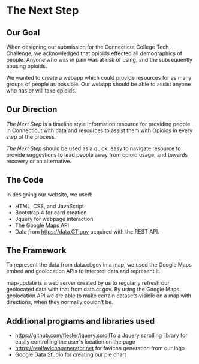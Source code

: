 # The Next Step
## Our Goal
When designing our submission for the Connecticut College Tech Challenge, we acknowledged that opioids effected all demographics of people. Anyone who was in pain was at risk of using, and the subsequently abusing opioids.

We wanted to create a webapp which could provide resources for as many groups of people as possible. Our webapp should be able to assist anyone who has or will take opioids.

## Our Direction
_The Next Step_ is a timeline style information resource for providing people in Connecticut with data and resources to assist them with Opioids in every step of the process. 

_The Next Step_ should be used as a quick, easy to navigate resource to provide suggestions to lead people away from opioid usage, and towards recovery or an alternative.


## The Code
In designing our website, we used:
* HTML, CSS, and JavaScript
* Bootstrap 4 for card creation
* Jquery for webpage interaction
* The Google Maps API
* Data from https://data.CT.gov acquired with the REST API.

## The Framework
To represent the data from data.ct.gov in a map, we used the Google Maps embed and geolocation APIs to interpret data and represent it.

map-update is a web server created by us to regularly refresh our geolocated data with that from data.ct.gov. By using the Google Maps geolocation API we are able to make certain datasets visible on a map with directions, when they normally couldn't be.

## Additional programs and libraries used
* https://github.com/flesler/jquery.scrollTo a Jquery scrolling library for easily controlling the user's location on the page
* https://realfavicongenerator.net for favicon generation from our logo
* Google Data Studio for creating our pie chart
